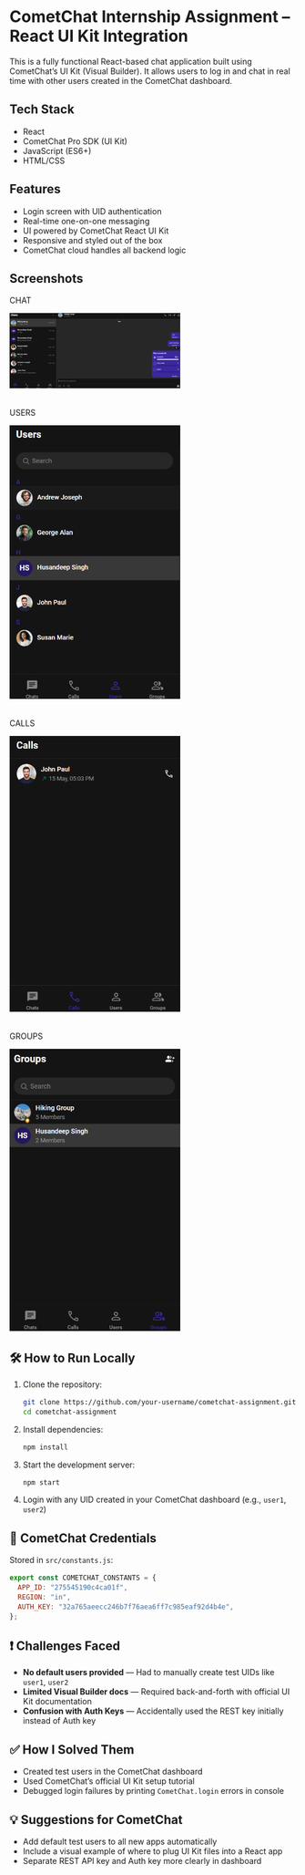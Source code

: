 

# CometChat Internship Assignment – React UI Kit Integration

This is a fully functional React-based chat application built using CometChat’s UI Kit (Visual Builder). It allows users to log in and chat in real time with other users created in the CometChat dashboard.

##  Tech Stack

- React
- CometChat Pro SDK (UI Kit)
- JavaScript (ES6+)
- HTML/CSS

##  Features

- Login screen with UID authentication
- Real-time one-on-one messaging
- UI powered by CometChat React UI Kit
- Responsive and styled out of the box
- CometChat cloud handles all backend logic

##  Screenshots

<p>CHAT</p>
<img src="./screenshots/2.png" alt="Screenshot" width="300" /> <br><br>
<p>USERS</p>
<img src="./screenshots/1.png" alt="Screenshot" width="300" /><br><br>
<p>CALLS</p>
<img src="./screenshots/3.png" alt="Screenshot" width="300" /><br><br>
<p>GROUPS</p>
<img src="./screenshots/4.png" alt="Screenshot" width="300" />
  
## 🛠️ How to Run Locally

1. Clone the repository:
   ```bash
   git clone https://github.com/your-username/cometchat-assignment.git
   cd cometchat-assignment
   ```

2. Install dependencies:
   ```bash
   npm install
   ```

3. Start the development server:
   ```bash
   npm start
   ```

4. Login with any UID created in your CometChat dashboard (e.g., `user1`, `user2`)

## 🔑 CometChat Credentials

Stored in `src/constants.js`:
```javascript
export const COMETCHAT_CONSTANTS = {
  APP_ID: "275545190c4ca01f",
  REGION: "in",
  AUTH_KEY: "32a765aeecc246b7f76aea6ff7c985eaf92d4b4e",
};
```

## ❗ Challenges Faced

- **No default users provided** — Had to manually create test UIDs like `user1`, `user2`
- **Limited Visual Builder docs** — Required back-and-forth with official UI Kit documentation
- **Confusion with Auth Keys** — Accidentally used the REST key initially instead of Auth key

## ✅ How I Solved Them

- Created test users in the CometChat dashboard
- Used CometChat’s official UI Kit setup tutorial
- Debugged login failures by printing `CometChat.login` errors in console

## 💡 Suggestions for CometChat

- Add default test users to all new apps automatically
- Include a visual example of where to plug UI Kit files into a React app
- Separate REST API key and Auth key more clearly in dashboard
